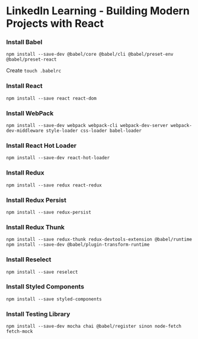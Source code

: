 # LinkedIn Learning - Building Modern Projects with React

### Install Babel
```
npm install --save-dev @babel/core @babel/cli @babel/preset-env @babel/preset-react
```
 
 Create `touch .babelrc`
 
 ### Install React
```
npm install --save react react-dom
```

### Install WebPack
```
npm install --save-dev webpack webpack-cli webpack-dev-server webpack-dev-middleware style-loader css-loader babel-loader
```

### Install React Hot Loader
```
npm install --save-dev react-hot-loader
```

### Install Redux
```
npm install --save redux react-redux
```

### Install Redux Persist
```
npm install --save redux-persist
```

### Install Redux Thunk
```
npm install --save redux-thunk redux-devtools-extension @babel/runtime
npm install --save-dev @babel/plugin-transform-runtime
```

### Install Reselect
```
npm install --save reselect
```

### Install Styled Components
```
npm install --save styled-components
```

### Install Testing Library
```
npm install --save-dev mocha chai @babel/register sinon node-fetch fetch-mock
```
